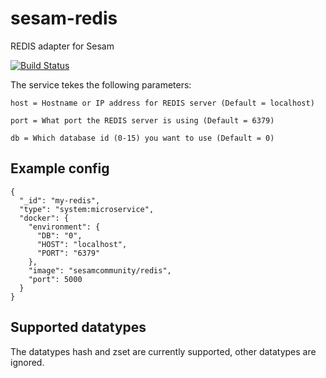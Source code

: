 # sesam-redis
REDIS adapter for Sesam

[![Build Status](https://travis-ci.org/sesam-community/redis.svg?branch=master)](https://travis-ci.org/sesam-community/redis)

The service tekes the following parameters:

`host = Hostname or IP address for REDIS server (Default = localhost)`

`port = What port the REDIS server is using (Default = 6379)`

`db = Which database id (0-15) you want to use (Default = 0)`

## Example config

```
{
  "_id": "my-redis",
  "type": "system:microservice",
  "docker": {
    "environment": {
      "DB": "0",
      "HOST": "localhost",
      "PORT": "6379"
    },
    "image": "sesamcommunity/redis",
    "port": 5000
  }
}
```

## Supported datatypes

The datatypes hash and zset are currently supported, other datatypes are ignored.

